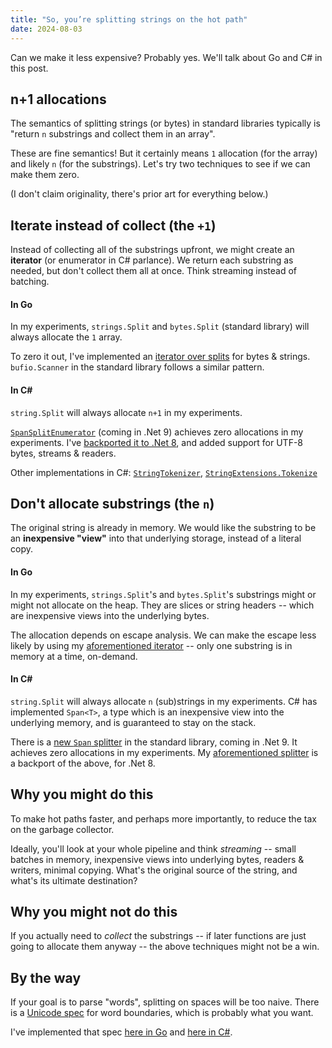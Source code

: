 ```yaml
---
title: "So, you’re splitting strings on the hot path"
date: 2024-08-03
---
```


Can we make it less expensive? Probably yes. We'll talk about Go and C# in this post.

## n+1 allocations

The semantics of splitting strings (or bytes) in standard libraries typically is "return `n` substrings and collect them in an array".

These are fine semantics! But it certainly means `1` allocation (for the array) and likely `n` (for the substrings). Let's try two techniques to see if we can make them zero.

(I don't claim originality, there's prior art for everything below.)

## Iterate instead of collect (the `+1`)

Instead of collecting all of the substrings upfront, we might create an **iterator** (or enumerator in C# parlance). We return each substring as needed, but don't collect them all at once. Think streaming instead of batching.

#### In Go

In my experiments, `strings.Split` and `bytes.Split` (standard library) will always allocate the `1` array.

To zero it out, I've implemented an [iterator over splits](https://github.com/clipperhouse/split) for bytes & strings. `bufio.Scanner` in the standard library follows a similar pattern.

#### In C#

`string.Split` will always allocate `n+1` in my experiments.

[`SpanSplitEnumerator`](https://github.com/dotnet/runtime/pull/104534) (coming in .Net 9) achieves zero allocations in my experiments. I've [backported it to .Net 8](https://github.com/clipperhouse/Split.net), and added support for UTF-8 bytes, streams & readers.

Other implementations in C#: [`StringTokenizer`](https://learn.microsoft.com/en-us/dotnet/core/extensions/primitives#the-stringtokenizer-type), [`StringExtensions.Tokenize`](https://learn.microsoft.com/en-us/dotnet/api/microsoft.toolkit.highperformance.extensions.stringextensions.tokenize?view=win-comm-toolkit-dotnet-6.1)

## Don't allocate substrings (the `n`)

The original string is already in memory. We would like the substring to be an **inexpensive "view"** into that underlying storage, instead of a literal copy.

#### In Go

In my experiments, `strings.Split`'s and `bytes.Split`'s substrings might or might not allocate on the heap. They are slices or string headers -- which are inexpensive views into the underlying bytes.

The allocation depends on escape analysis. We can make the escape less likely by using my [aforementioned iterator](https://github.com/clipperhouse/split) -- only one substring is in memory at a time, on-demand.

#### In C#

`string.Split` will always allocate `n` (sub)strings in my experiments. C# has implemented `Span<T>`, a type which is an inexpensive view into the underlying memory, and is guaranteed to stay on the stack.

There is a [new `Span` splitter](https://github.com/dotnet/runtime/pull/104534) in the standard library, coming in .Net 9. It achieves zero allocations in my experiments. My [aforementioned splitter](https://github.com/clipperhouse/Split.net) is a backport of the above, for .Net 8.

## Why you might do this

To make hot paths faster, and perhaps more importantly, to reduce the tax on the garbage collector.

Ideally, you'll look at your whole pipeline and think _streaming_ -- small batches in memory, inexpensive views into underlying bytes, readers & writers, minimal copying. What's the original source of the string, and what's its ultimate destination?

## Why you might not do this

If you actually need to _collect_ the substrings -- if later functions are just going to allocate them anyway -- the above techniques might not be a win.

## By the way

If your goal is to parse "words", splitting on spaces will be too naive. There is a [Unicode spec](https://www.unicode.org/reports/tr29/#Word_Boundaries) for word boundaries, which is probably what you want.

I've implemented that spec [here in Go](https://github.com/clipperhouse/uax29) and [here in C#](https://github.com/clipperhouse/uax29.net).
